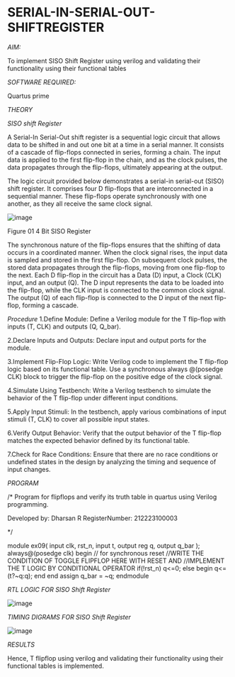 # SERIAL-IN-SERIAL-OUT-SHIFTREGISTER

*AIM:*

To implement  SISO Shift Register using verilog and validating their functionality using their functional tables

*SOFTWARE REQUIRED:*

Quartus prime

*THEORY*

*SISO shift Register*

A Serial-In Serial-Out shift register is a sequential logic circuit that allows data to be shifted in and out one bit at a time in a serial manner. It consists of a cascade of flip-flops connected in series, forming a chain. The input data is applied to the first flip-flop in the chain, and as the clock pulses, the data propagates through the flip-flops, ultimately appearing at the output.

The logic circuit provided below demonstrates a serial-in serial-out (SISO) shift register. It comprises four D flip-flops that are interconnected in a sequential manner. These flip-flops operate synchronously with one another, as they all receive the same clock signal.

![image](https://github.com/naavaneetha/SERIAL-IN-SERIAL-OUT-SHIFTREGISTER/assets/154305477/e81c4072-37f9-46c6-8145-566764b74c3a)

Figure 01 4 Bit SISO Register

The synchronous nature of the flip-flops ensures that the shifting of data occurs in a coordinated manner. When the clock signal rises, the input data is sampled and stored in the first flip-flop. On subsequent clock pulses, the stored data propagates through the flip-flops, moving from one flip-flop to the next.
Each D flip-flop in the circuit has a Data (D) input, a Clock (CLK) input, and an output (Q). The D input represents the data to be loaded into the flip-flop, while the CLK input is connected to the common clock signal. The output (Q) of each flip-flop is connected to the D input of the next flip-flop, forming a cascade.

*Procedure*
1.Define Module: Define a Verilog module for the T flip-flop with inputs (T, CLK) and outputs (Q, Q_bar).

2.Declare Inputs and Outputs: Declare input and output ports for the module.

3.Implement Flip-Flop Logic: Write Verilog code to implement the T flip-flop logic based on its functional table. Use a synchronous always @(posedge CLK) block to trigger the flip-flop on the positive edge of the clock signal.

4.Simulate Using Testbench: Write a Verilog testbench to simulate the behavior of the T flip-flop under different input conditions.

5.Apply Input Stimuli: In the testbench, apply various combinations of input stimuli (T, CLK) to cover all possible input states.

6.Verify Output Behavior: Verify that the output behavior of the T flip-flop matches the expected behavior defined by its functional table.

7.Check for Race Conditions: Ensure that there are no race conditions or undefined states in the design by analyzing the timing and sequence of input changes.

*PROGRAM*

/* Program for flipflops and verify its truth table in quartus using Verilog programming.

Developed by: Dharsan R
RegisterNumber: 212223100003

*/

module ex09( input clk, rst_n, input t, 
output reg q, 
output q_bar 
); 
always@(posedge clk) 
begin // for synchronous reset 
 //WRITE THE CONDITION OF TOGGLE FLIPFLOP HERE WITH RESET AND 
 //IMPLEMENT THE T LOGIC BY CONDITIONAL OPERATOR 
if(!rst_n) 
q<=0; 
else 
begin 
q<=(t?~q:q); 
end 
end 
assign q_bar = ~q; 
endmodule


*RTL LOGIC FOR SISO Shift Register*

![image](https://github.com/ahalyaselvakumar/SERIAL-IN-SERIAL-OUT-SHIFTREGISTER/assets/144870759/4c5b38ef-1f5e-41c7-8914-2a46995a9e3f)


*TIMING DIGRAMS FOR SISO Shift Register*

![image](https://github.com/ahalyaselvakumar/SERIAL-IN-SERIAL-OUT-SHIFTREGISTER/assets/144870759/4ed93a13-97e0-4672-8b13-bd18d377a300)



*RESULTS*

Hence, T flipflop using verilog and validating their functionality using their functional tables is implemented.
